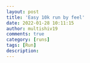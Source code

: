 ```yaml
---
layout: post
title: 'Easy 10k run by feel'
date: 2022-01-28 10:11:15
author: multishiv19
comments: true
category: [runs]
tags: [Run]
description: 
---
```


<div width='100%' class='strava-embed-placeholder' data-embed-type='activity' data-embed-id='6596345122'></div>
<script src='https://strava-embeds.com/embed.js'></script>
